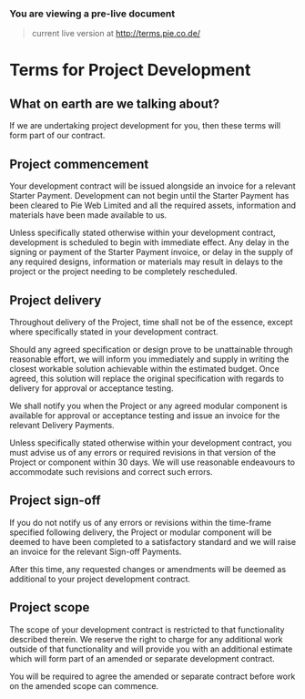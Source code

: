### You are viewing a pre-live document
> current live version at http://terms.pie.co.de/

# Terms for Project Development

## What on earth are we talking about?
If we are undertaking project development for you, then these terms will form part of our contract.

## Project commencement
Your development contract will be issued alongside an invoice for a relevant Starter Payment. Development can not begin until the Starter Payment has been cleared to Pie Web Limited and all the required assets, information and materials have been made available to us.

Unless specifically stated otherwise within your development contract, development is scheduled to begin with immediate effect. Any delay in the signing or payment of the Starter Payment invoice, or delay in the supply of any required designs, information or materials may result in delays to the project or the project needing to be completely rescheduled.

## Project delivery
Throughout delivery of the Project, time shall not be of the essence, except where specifically stated in your development contract.

Should any agreed specification or design prove to be unattainable through reasonable effort, we will inform you immediately and supply in writing the closest workable solution achievable within the estimated budget. Once agreed, this solution will replace the original specification with regards to delivery for approval or acceptance testing.

We shall notify you when the Project or any agreed modular component is available for approval or acceptance testing and issue an invoice for the relevant Delivery Payments.

Unless specifically stated otherwise within your development contract, you must advise us of any errors or required revisions in that version of the Project or component within 30 days. We will use reasonable endeavours to accommodate such revisions and correct such errors.

## Project sign-off
If you do not notify us of any errors or revisions within the time-frame specified following delivery, the Project or modular component will be deemed to have been completed to a satisfactory standard and we will raise an invoice for the relevant Sign-off Payments.

After this time, any requested changes or amendments will be deemed as additional to your project development contract.

## Project scope
The scope of your development contract is restricted to that functionality described therein. We reserve the right to charge for any additional work outside of that functionality and will provide you with an additional estimate which will form part of an amended or separate development contract.

You will be required to agree the amended or separate contract before work on the amended scope can commence.
